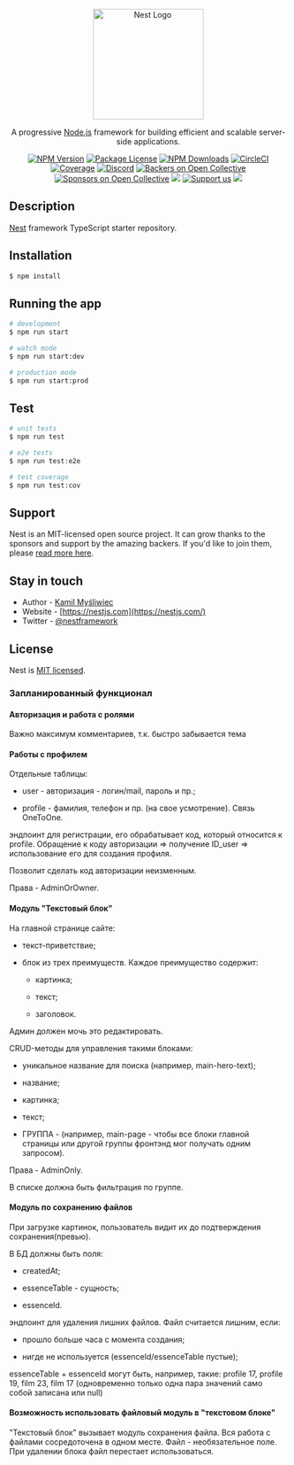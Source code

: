 <p align="center">
  <a href="http://nestjs.com/" target="blank"><img src="https://nestjs.com/img/logo-small.svg" width="200" alt="Nest Logo" /></a>
</p>

[circleci-image]: https://img.shields.io/circleci/build/github/nestjs/nest/master?token=abc123def456
[circleci-url]: https://circleci.com/gh/nestjs/nest

  <p align="center">A progressive <a href="http://nodejs.org" target="_blank">Node.js</a> framework for building efficient and scalable server-side applications.</p>
    <p align="center">
<a href="https://www.npmjs.com/~nestjscore" target="_blank"><img src="https://img.shields.io/npm/v/@nestjs/core.svg" alt="NPM Version" /></a>
<a href="https://www.npmjs.com/~nestjscore" target="_blank"><img src="https://img.shields.io/npm/l/@nestjs/core.svg" alt="Package License" /></a>
<a href="https://www.npmjs.com/~nestjscore" target="_blank"><img src="https://img.shields.io/npm/dm/@nestjs/common.svg" alt="NPM Downloads" /></a>
<a href="https://circleci.com/gh/nestjs/nest" target="_blank"><img src="https://img.shields.io/circleci/build/github/nestjs/nest/master" alt="CircleCI" /></a>
<a href="https://coveralls.io/github/nestjs/nest?branch=master" target="_blank"><img src="https://coveralls.io/repos/github/nestjs/nest/badge.svg?branch=master#9" alt="Coverage" /></a>
<a href="https://discord.gg/G7Qnnhy" target="_blank"><img src="https://img.shields.io/badge/discord-online-brightgreen.svg" alt="Discord"/></a>
<a href="https://opencollective.com/nest#backer" target="_blank"><img src="https://opencollective.com/nest/backers/badge.svg" alt="Backers on Open Collective" /></a>
<a href="https://opencollective.com/nest#sponsor" target="_blank"><img src="https://opencollective.com/nest/sponsors/badge.svg" alt="Sponsors on Open Collective" /></a>
  <a href="https://paypal.me/kamilmysliwiec" target="_blank"><img src="https://img.shields.io/badge/Donate-PayPal-ff3f59.svg"/></a>
    <a href="https://opencollective.com/nest#sponsor"  target="_blank"><img src="https://img.shields.io/badge/Support%20us-Open%20Collective-41B883.svg" alt="Support us"></a>
  <a href="https://twitter.com/nestframework" target="_blank"><img src="https://img.shields.io/twitter/follow/nestframework.svg?style=social&label=Follow"></a>
</p>
  <!--[![Backers on Open Collective](https://opencollective.com/nest/backers/badge.svg)](https://opencollective.com/nest#backer)
  [![Sponsors on Open Collective](https://opencollective.com/nest/sponsors/badge.svg)](https://opencollective.com/nest#sponsor)-->

## Description

[Nest](https://github.com/nestjs/nest) framework TypeScript starter repository.

## Installation

```bash
$ npm install
```

## Running the app

```bash
# development
$ npm run start

# watch mode
$ npm run start:dev

# production mode
$ npm run start:prod
```

## Test

```bash
# unit tests
$ npm run test

# e2e tests
$ npm run test:e2e

# test coverage
$ npm run test:cov
```

## Support

Nest is an MIT-licensed open source project. It can grow thanks to the sponsors and support by the amazing backers. If you'd like to join them, please [read more here](https://docs.nestjs.com/support).

## Stay in touch

- Author - [Kamil Myśliwiec](https://kamilmysliwiec.com)
- Website - [https://nestjs.com](https://nestjs.com/)
- Twitter - [@nestframework](https://twitter.com/nestframework)

## License

Nest is [MIT licensed](LICENSE).

### Запланированный функционал

#### Авторизация и работа с ролями

Важно максимум комментариев, т.к. быстро забывается тема

#### Работы с профилем

Отдельные таблицы:

- user - авторизация - логин/mail, пароль и пр.;

- profile - фамилия, телефон и пр. (на свое усмотрение). Связь OneToOne.

эндпоинт для регистрации, его обрабатывает код, который относится к profile.
Обращение к коду авторизации => получение ID_user => использование его для создания профиля.

Позволит сделать код авторизации неизменным.

Права - AdminOrOwner.

#### Модуль "Текстовый блок"

На главной странице сайте:

- текст-приветствие;

- блок из трех преимуществ. Каждое преимущество содержит:

  - картинка;

  - текст;

  - заголовок.

Админ должен мочь это редактировать.

CRUD-методы для управления такими блоками:

- уникальное название для поиска (например, main-hero-text);

- название;

- картинка;

- текст;

- ГРУППА - (например, main-page - чтобы все блоки главной страницы или другой группы фронтэнд мог получать одним запросом).

Права - AdminOnly.

В списке должна быть фильтрация по группе.

#### Модуль по сохранению файлов

При загрузке картинок, пользователь видит их до подтверждения сохранения(превью).

В БД должны быть поля:

- createdAt;

- essenceTable - сущность;

- essenceId.

эндпоинт для удаления лишних файлов. Файл считается лишним, если:

- прошло больше часа с момента создания;

- нигде не используется (essenceId/essenceTable пустые);

essenceTable + essenceId могут быть, например, такие: profile 17, profile 19, film 23, film 17 (одновременно только одна пара значений само собой записана или null)

#### Возможность использовать файловый модуль в "текстовом блоке"

"Текстовый блок" вызывает модуль сохранения файла. Вся работа с файлами сосредоточена в одном месте.
Файл - необязательное поле. При удалении блока файл перестает использоваться.
